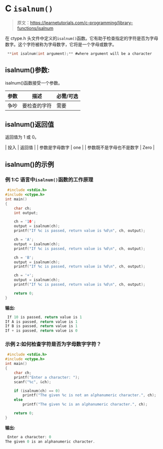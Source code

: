 # C `isalnum()`

> 原文：<https://learnetutorials.com/c-programming/library-functions/isalnum>

在 ctype.h 头文件中定义的`isalnum()`函数。它有助于检查指定的字符是否为字母数字。这个字符被称为字母数字，它将是一个字母或数字。

```c
 **int isalnum(int argument);** #where argument will be a character 

```

## isalnum()参数:

isalnum()函数接受一个参数。

| 参数 | 描述 | 必需/可选 |
| --- | --- | --- |
| 争吵 | 要检查的字符 | 需要 |

## isalnum()返回值

返回值为 1 或 0。

| 投入 | 返回值 |
| 参数是字母数字 | one |
| 参数既不是字母也不是数字 | Zero |

## isalnum()的示例

### 例 1:C 语言中`isalnum()`函数的工作原理

```c
 #include <stdio.h>
#include <ctype.h>
int main()
{
    char ch;
    int output;

    ch = '10';
    output = isalnum(ch);
    printf("If %c is passed, return value is %d\n", ch, output);

    ch = 'A';
    output = isalnum(ch);
    printf("If %c is passed, return value is %d\n", ch, output);

    ch = 'B';
    output = isalnum(ch);
    printf("If %c is passed, return value is %d\n", ch, output);

    ch = '+';
    output = isalnum(ch);
    printf("If %c is passed, return value is %d\n", ch, output);

    return 0;
} 

```

**输出:**

```c
 If 10 is passed, return value is 1
If A is passed, return value is 1
If B is passed, return value is 1
If + is passed, return value is 0 
```

### 示例 2:如何检查字符是否为字母数字字符？

```c
 #include <stdio.h>
#include <ctype.h>
int main()
{
    char ch;
    printf("Enter a character: ");
    scanf("%c", &ch);

    if (isalnum(ch) == 0)
        printf("The given %c is not an alphanumeric character.", ch);
    else
        printf("The given %c is an alphanumeric character.", ch);

    return 0;
} 

```

**输出:**

```c
 Enter a character: 0
The given 0 is an alphanumeric character. 
```
